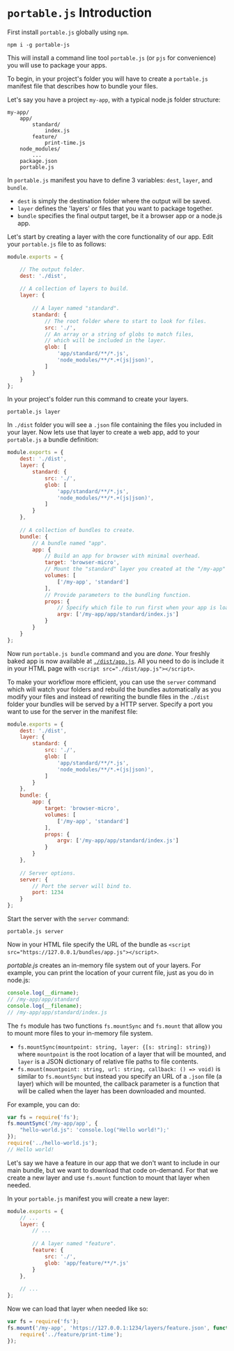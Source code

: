 # `portable.js` Introduction

First install `portable.js` globally using `npm`.

    npm i -g portable-js
    
This will install a command line tool `portable.js` (or `pjs` for convenience) you will use to package your apps.

To begin, in your project's folder you will have to create a `portable.js` manifest file that describes how to bundle your files.
 
Let's say you have a project `my-app`, with a typical node.js folder structure:

    my-app/
        app/
            standard/
                index.js
            feature/
                print-time.js
        node_modules/
            ...
        package.json
        portable.js
        
In `portable.js` manifest you have to define 3 variables: `dest`, `layer`, and `bundle`.

 - `dest` is simply the destination folder where the output will be saved.
 - `layer` defines the 'layers' or files that you want to package together.
 - `bundle` specifies the final output target, be it a browser app or a node.js app.
 
Let's start by creating a layer with the core functionality of our app. Edit your `portable.js` file to as follows:

```javascript
module.exports = {

    // The output folder.
    dest: './dist',
    
    // A collection of layers to build.
    layer: {
    
        // A layer named "standard".
        standard: {
            // The root folder where to start to look for files.
            src: './',
            // An array or a string of globs to match files,
            // which will be included in the layer.
            glob: [
                'app/standard/**/*.js',
                'node_modules/**/*.+(js|json)',
            ]
        }
    }
};
```

In your project's folder run this command to create your layers.

    portable.js layer
    
In `./dist` folder you will see a `.json` file containing the files you included in your layer. Now lets use that layer
to create a web app, add to your `portable.js` a bundle definition:

```javascript
module.exports = {
    dest: './dist',
    layer: {
        standard: {
            src: './',
            glob: [
                'app/standard/**/*.js',
                'node_modules/**/*.+(js|json)',
            ]
        }
    },
    
    // A collection of bundles to create.
    bundle: {
        // A bundle named "app".
        app: {
            // Build an app for browser with minimal overhead.
            target: 'browser-micro',
            // Mount the "standard" layer you created at the "/my-app" folder.
            volumes: [
                ['/my-app', 'standard']
            ],
            // Provide parameters to the bundling function.
            props: {
                // Specify which file to run first when your app is loaded.
                argv: ['/my-app/app/standard/index.js']
            }
        }    
    }
};
```

Now run `portable.js bundle` command and you are *done*. Your freshly baked app is now available at [`./dist/app.js`](./dist/app.js).
All you need to do is include it in your HTML page with `<script src="./dist/app.js"></script>`.

To make your workflow more efficient, you can use the `server` command which will watch your folders and rebuild the
bundles automatically as you modify your files and instead of rewriting the bundle files in the `./dist` folder your
bundles will be served by a HTTP server. Specify a port you want to use for the server in the manifest file:

```javascript
module.exports = {
    dest: './dist',
    layer: {
        standard: {
            src: './',
            glob: [
                'app/standard/**/*.js',
                'node_modules/**/*.+(js|json)',
            ]
        }
    },
    bundle: {
        app: {
            target: 'browser-micro',
            volumes: [
                ['/my-app', 'standard']
            ],
            props: {
                argv: ['/my-app/app/standard/index.js']
            }
        }    
    },
    
    // Server options.
    server: {
        // Port the server will bind to.
        port: 1234
    }
};
```

Start the server with the `server` command:

    portable.js server
    
Now in your HTML file specify the URL of the bundle as `<script src="https://127.0.0.1/bundles/app.js"></script>`.

*portable.js* creates an in-memory file system out of your layers. For example, you can print the location of your
current file, just as you do in node.js:

```javascript
console.log(__dirname);
// /my-app/app/standard
console.log(__filename);
// /my-app/app/standard/index.js
```

The `fs` module has two functions `fs.mountSync` and `fs.mount` that allow you to mount more files to your in-memory
file system.

 - `fs.mountSync(mountpoint: string, layer: {[s: string]: string})` where `mountpoint` is the root location of a layer
 that will be mounted, and `layer` is a JSON dictionary of relative file paths to file contents.
 - `fs.mount(mountpoint: string, url: string, callback: () => void)` is similar to `fs.mountSync` but instead you specify an URL
 of a `.json` file (a layer) which will be mounted, the callback parameter is a function that will be called when the
 layer has been downloaded and mounted.

For example, you can do:

```javascript
var fs = require('fs');
fs.mountSync('/my-app/app', {
    "hello-world.js": 'console.log("Hello world!");'
});
require('../hello-world.js');
// Hello world!
```
    
Let's say we have a feature in our app that we don't want to include in our main bundle, but we want to download that
code on-demand. For that we create a new layer and use `fs.mount` function to mount that layer when needed.

In your `portable.js` manifest you will create a new layer:

```javascript
module.exports = {
    // ...
    layer: {
        // ...
        
        // A layer named "feature".
        feature: {
            src: './',
            glob: 'app/feature/**/*.js'
        }
    },
    
    // ...
};
```

Now we can load that layer when needed like so:

```javascript
var fs = require('fs');
fs.mount('/my-app', 'https://127.0.0.1:1234/layers/feature.json', function() {
    require('../feature/print-time');
});
```
